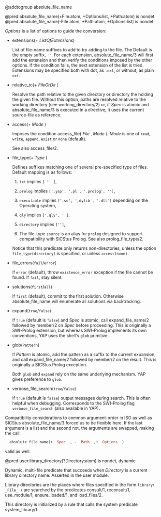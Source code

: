 
@addtogroup absolute_file_name

@pred absolute_file_name(+File:atom, +Options:list, +Path:atom) is nondet
@pred absolute_file_name(-File:atom, +Path:atom, +Options:list) is nondet

   _Options_ is a list of options to guide the conversion:

  -  extensions(+ _ListOfExtensions_)

     List of file-name suffixes to add to try adding to the file. The
     Default is the empty suffix, `''`.  For each extension,
     absolute_file_name/3 will first add the extension and then verify
     the conditions imposed by the other options.  If the condition
     fails, the next extension of the list is tried.  Extensions may
     be specified both with dot, as `.ext`, or without, as plain
     `ext`.

  -  relative_to(+ _FileOrDir_ )

     Resolve the path relative to the given directory or directory the
     holding the given file.  Without this option, paths are resolved
     relative to the working directory (see working_directory/2) or,
     if  _Spec_  is atomic and absolute_file_name/3 is executed
     in a directive, it uses the current source-file as reference.

  -  access(+ _Mode_ )

     Imposes the condition access_file( _File_ ,  _Mode_ ).   _Mode_  is one of `read`, `write`, `append`, `exist` or
     `none` (default).

     See also access_file/2.

  -  file_type(+ _Type_ )

     Defines suffixes matching one of several pre-specified type of files. Default mapping is as follows:

       1.  `txt` implies `[ '' ]`,

       2.  `prolog` implies `['.yap', '.pl', '.prolog', '']`,

       3.  `executable`  implies `['.so', ',dylib', '.dll']` depending on the Operating system,

       4.  `qly` implies `['.qly', '']`,

       5.  `directory` implies `['']`,

       6.  The file-type `source` is an alias for `prolog` designed to support compatibility with SICStus Prolog. See also prolog_file_type/2.

     Notice that this predicate only
     returns non-directories, unless the option `file_type(directory)` is
     specified, or unless `access(none)`.

  -  file_errors(`fail`/`error`)

     If `error` (default), throw  `existence_error` exception
     if the file cannot be found.  If `fail`, stay silent.

  -  solutions(`first`/`all`)

     If `first` (default), commit to the first solution.  Otherwise
     absolute_file_name will enumerate all solutions via backtracking.

  -  expand(`true`/`false`)

     If `true` (default is `false`) and _Spec_ is atomic, call
     expand_file_name/2 followed by member/2 on _Spec_ before
     proceeding.  This is originally a SWI-Prolog extension, but
     whereas SWI-Prolog implements its own conventions, YAP uses the
     shell's `glob` primitive.

  -  glob(`Pattern`)

     If  _Pattern_ is atomic, add the pattern as a suffix to the current expansion, and call
     expand_file_name/2 followed by member/2 on the result. This is originally  a SICStus Prolog exception.

     Both `glob` and `expand` rely on the same underlying
     mechanism. YAP gives preference to `glob`.

  -  verbose_file_search(`true`/`false`)

     If `true` (default is `false`) output messages during
     search. This is often helpful when debugging. Corresponds to the
     SWI-Prolog flag `verbose_file_search` (also available in YAP).


Compatibility considerations to common argument-order in ISO as well
as SICStus absolute_file_name/3 forced us to be flexible here.
If the last argument is a list and the second not, the arguments are
swapped, making the call
~~~~~~~~~~~prolog
  absolute_file_name(+ _Spec_ , - _Path_ ,+ _Options_ )
~~~~~~~~~~~
  valid as well.


@pred user:library_directory(?Directory:atom) is nondet, dynamic

Dynamic, multi-file predicate that succeeds when _Directory_ is a
current library directory name. Asserted in the user module.

Library directories are the places where files specified in the form
`library( _File_ )` are searched by the predicates consult/1,
reconsult/1, use_module/1, ensure_loaded/1, and load_files/2.

This directory is initialized by a rule that calls  the system predicate
system_library/1.
